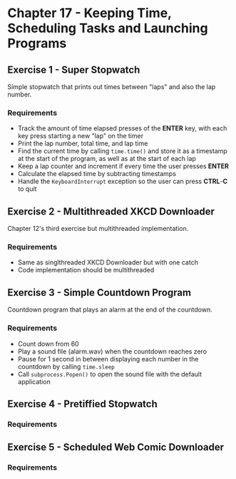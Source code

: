 # Chapter 17 - Keeping Time, Scheduling Tasks and Launching Programs

## Exercise 1 - Super Stopwatch

Simple stopwatch that prints out times between "laps" and also the lap number.

### Requirements
- Track the amount of time elapsed presses of the __ENTER__ key, with each key press starting a new "lap" on the timer
- Print the lap number, total time, and lap time
- Find the current time by calling `time.time()` and store it as a timestamp at the start of the program, as well as at the start of each lap
- Keep a lap counter and increment if every time the user presses __ENTER__
- Calculate the elapsed time by subtracting timestamps
- Handle the `KeyboardInterrupt` exception so the user can press __CTRL__-__C__ to quit

## Exercise 2 - Multithreaded XKCD Downloader

Chapter 12's third exercise but multithreaded implementation.

### Requirements
- Same as singlthreaded XKCD Downloader but with one catch
- Code implementation should be multithreaded

## Exercise 3 - Simple Countdown Program

Countdown program that plays an alarm at the end of the countdown.

### Requirements
- Count down from 60
- Play a sound file (alarm.wav) when the countdown reaches zero
- Pause for 1 second in between displaying each number in the countdown by calling `time.sleep`
- Call `subprocess.Popen()` to open the sound file with the default application

## Exercise 4 - Pretiffied Stopwatch

### Requirements

## Exercise 5 - Scheduled Web Comic Downloader

### Requirements